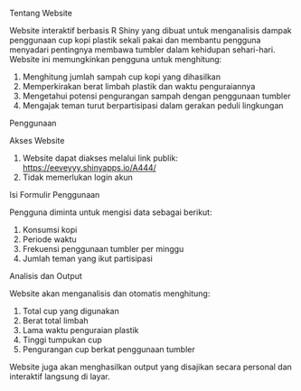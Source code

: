 Tentang Website

Website interaktif berbasis R Shiny yang dibuat untuk menganalisis dampak penggunaan cup kopi plastik sekali pakai dan membantu pengguna menyadari pentingnya membawa tumbler dalam kehidupan sehari-hari.
Website ini memungkinkan pengguna untuk menghitung:
1. Menghitung jumlah sampah cup kopi yang dihasilkan
2. Memperkirakan berat limbah plastik dan waktu penguraiannya
3. Mengetahui potensi pengurangan sampah dengan penggunaan tumbler
4. Mengajak teman turut berpartisipasi dalam gerakan peduli lingkungan


Penggunaan

Akses Website
1. Website dapat diakses melalui link publik:
https://eeveyyy.shinyapps.io/A444/
2. Tidak memerlukan login akun


Isi Formulir Penggunaan

Pengguna diminta untuk mengisi data sebagai berikut:
1. Konsumsi kopi
2. Periode waktu
3. Frekuensi penggunaan tumbler per minggu
4. Jumlah teman yang ikut partisipasi


Analisis dan Output

Website akan menganalisis dan otomatis menghitung:
1. Total cup yang digunakan
2. Berat total limbah
3. Lama waktu penguraian plastik
4. Tinggi tumpukan cup
5. Pengurangan cup berkat penggunaan tumbler

Website juga akan menghasilkan output yang disajikan secara personal dan interaktif langsung di layar.
